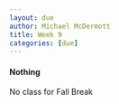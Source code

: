 ```yaml
---
layout: due
author: Michael McDermott
title: Week 9
categories: [due]
---
```

#### Nothing

No class for Fall Break
